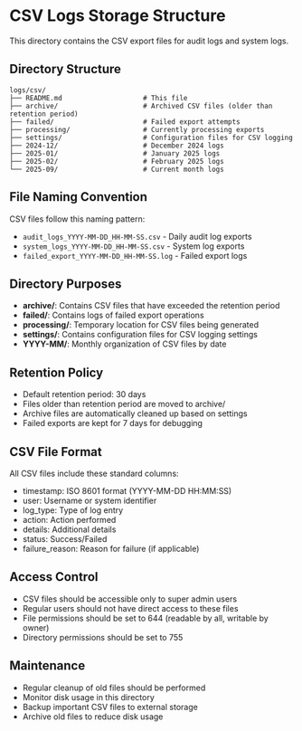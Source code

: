 # CSV Logs Storage Structure

This directory contains the CSV export files for audit logs and system logs.

## Directory Structure

```
logs/csv/
├── README.md                    # This file
├── archive/                     # Archived CSV files (older than retention period)
├── failed/                      # Failed export attempts
├── processing/                  # Currently processing exports
├── settings/                    # Configuration files for CSV logging
├── 2024-12/                     # December 2024 logs
├── 2025-01/                     # January 2025 logs
├── 2025-02/                     # February 2025 logs
└── 2025-09/                     # Current month logs
```

## File Naming Convention

CSV files follow this naming pattern:
- `audit_logs_YYYY-MM-DD_HH-MM-SS.csv` - Daily audit log exports
- `system_logs_YYYY-MM-DD_HH-MM-SS.csv` - System log exports
- `failed_export_YYYY-MM-DD_HH-MM-SS.log` - Failed export logs

## Directory Purposes

- **archive/**: Contains CSV files that have exceeded the retention period
- **failed/**: Contains logs of failed export operations
- **processing/**: Temporary location for CSV files being generated
- **settings/**: Contains configuration files for CSV logging settings
- **YYYY-MM/**: Monthly organization of CSV files by date

## Retention Policy

- Default retention period: 30 days
- Files older than retention period are moved to archive/
- Archive files are automatically cleaned up based on settings
- Failed exports are kept for 7 days for debugging

## CSV File Format

All CSV files include these standard columns:
- timestamp: ISO 8601 format (YYYY-MM-DD HH:MM:SS)
- user: Username or system identifier
- log_type: Type of log entry
- action: Action performed
- details: Additional details
- status: Success/Failed
- failure_reason: Reason for failure (if applicable)

## Access Control

- CSV files should be accessible only to super admin users
- Regular users should not have direct access to these files
- File permissions should be set to 644 (readable by all, writable by owner)
- Directory permissions should be set to 755

## Maintenance

- Regular cleanup of old files should be performed
- Monitor disk usage in this directory
- Backup important CSV files to external storage
- Archive old files to reduce disk usage
